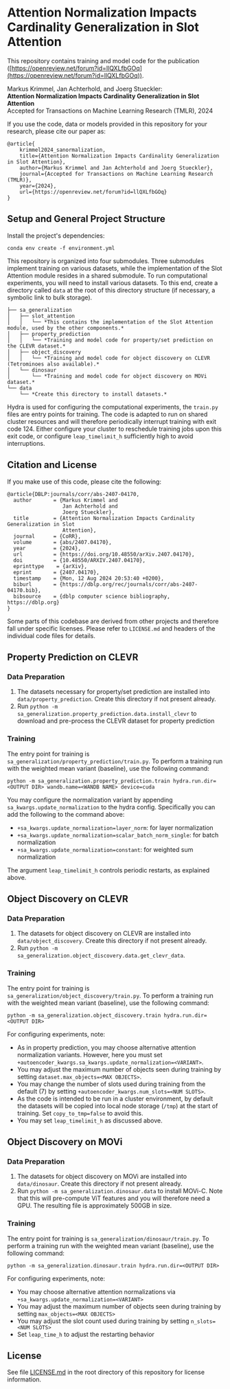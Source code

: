# Attention Normalization Impacts Cardinality Generalization in Slot Attention
This repository contains training and model code for the publication ([https://openreview.net/forum?id=llQXLfbGOq](https://openreview.net/forum?id=llQXLfbGOq)).

Markus Krimmel, Jan Achterhold, and Joerg Stueckler: \
**Attention Normalization Impacts Cardinality Generalization in Slot Attention**\
Accepted for Transactions on Machine Learning Research (TMLR), 2024


If you use the code, data or models provided in this repository for your research, please cite our paper as:
```
@article{
    krimmel2024_sanormalization,
    title={Attention Normalization Impacts Cardinality Generalization in Slot Attention},
    author={Markus Krimmel and Jan Achterhold and Joerg Stueckler},
    journal={Accepted for Transactions on Machine Learning Research (TMLR)},
    year={2024},
    url={https://openreview.net/forum?id=llQXLfbGOq}
}
```

## Setup and General Project Structure
Install the project's dependencies:
```
conda env create -f environment.yml
```

This repository is organized into four submodules. Three submodules implement training on various datasets, while the implementation of the Slot Attention module resides in a shared submodule.
To run computational experiments, you will need to install various datasets. To this end, create a directory called `data` at the root of this directory structure (if necessary, a symbolic link to bulk storage).

```
├── sa_generalization
│   ├── slot_attention
│   │   └── *This contains the implementation of the Slot Attention module, used by the other components.*
│   ├── property_prediction
│   │   └── *Training and model code for property/set prediction on the CLEVR dataset.*
│   ├── object_discovery
│   │   └── *Training and model code for object discovery on CLEVR (Tetrominoes also available).*
│   └── dinosaur
│       └── *Training and model code for object discovery on MOVi dataset.*
└── data
    └── *Create this directory to install datasets.*
```

Hydra is used for configuring the computational experiments, the `train.py` files are entry points for training.
The code is adapted to run on shared cluster resources and will therefore periodically interrupt training with exit code 124. Either configure your cluster to reschedule training jobs upon this exit code, or configure `leap_timelimit_h` sufficiently high to avoid interruptions.

## Citation and License
If you make use of this code, please cite the following:

```
@article{DBLP:journals/corr/abs-2407-04170,
  author       = {Markus Krimmel and
                  Jan Achterhold and
                  Joerg Stueckler},
  title        = {Attention Normalization Impacts Cardinality Generalization in Slot
                  Attention},
  journal      = {CoRR},
  volume       = {abs/2407.04170},
  year         = {2024},
  url          = {https://doi.org/10.48550/arXiv.2407.04170},
  doi          = {10.48550/ARXIV.2407.04170},
  eprinttype    = {arXiv},
  eprint       = {2407.04170},
  timestamp    = {Mon, 12 Aug 2024 20:53:40 +0200},
  biburl       = {https://dblp.org/rec/journals/corr/abs-2407-04170.bib},
  bibsource    = {dblp computer science bibliography, https://dblp.org}
}
```

Some parts of this codebase are derived from other projects and therefore fall under specific licenses. Please refer to `LICENSE.md` and headers of the individual code files for details.

## Property Prediction on CLEVR
### Data Preparation
1. The datasets necessary for property/set prediction are installed into `data/property_prediction`. Create this directory if not present already.
2. Run `python -m sa_generalization.property_prediction.data.install_clevr` to download and pre-process the CLEVR dataset for property prediction

### Training
The entry point for training is `sa_generalization/property_prediction/train.py`.
To perform a training run with the weighted mean variant (baseline), use the following command:
```
python -m sa_generalization.property_prediction.train hydra.run.dir=<OUTPUT DIR> wandb.name=<WANDB NAME> device=cuda
```
You may configure the normalization variant by appending `sa_kwargs.update_normalization` to the hydra config.
Specifically you can add the following to the command above:
- `+sa_kwargs.update_normalization=layer_norm`: for layer normalization
- `+sa_kwargs.update_normalization=scalar_batch_norm_single`: for batch normalization
- `+sa_kwargs.update_normalization=constant`: for weighted sum normalization

The argument `leap_timelimit_h` controls periodic restarts, as explained above.

## Object Discovery on CLEVR
### Data Preparation
1. The datasets for object discovery on CLEVR are installed into `data/object_discovery`. Create this directory if not present already.
2. Run `python -m sa_generalization.object_discovery.data.get_clevr_data`.

### Training
The entry point for training is `sa_generalization/object_discovery/train.py`.
To perform a training run with the weighted mean variant (baseline), use the following command:
```
python -m sa_generalization.object_discovery.train hydra.run.dir=<OUTPUT DIR>
```
For configuring experiments, note:
- As in property prediction, you may choose alternative attention normalization variants. However, here you must set `+autoencoder_kwargs.sa_kwargs.update_normalization=<VARIANT>`.
- You may adjust the maximum number of objects seen during training by setting `dataset.max_objects=<MAX OBJECTS>`.
- You may change the number of slots used during training from the default (7) by setting `+autoencoder_kwargs.num_slots=<NUM SLOTS>`. 
- As the code is intended to be run in a cluster environment, by default the datasets will be copied into local node storage (`/tmp`) at the start of training. Set `copy_to_tmp=false` to avoid this.
- You may set `leap_timelimit_h` as discussed above.

## Object Discovery on MOVi
### Data Preparation
1. The datasets for object discovery on MOVi are installed into `data/dinosaur`. Create this directory if not present already.
2. Run `python -m sa_generalization.dinosaur.data` to install MOVi-C. Note that this will pre-compute ViT features and you will therefore need a GPU. The resulting file is approximately 500GB in size.

### Training
The entry point for training is `sa_generalization/dinosaur/train.py`.
To perform a training run with the weighted mean variant (baseline), use the following command:
```
python -m sa_generalization.dinosaur.train hydra.run.dir=<OUTPUT DIR>
```
For configuring experiments, note:
- You may choose alternative attention normalizations via `+sa_kwargs.update_normalization=<VARIANT>`
- You may adjust the maximum number of objects seen during training by setting `max_objects=<MAX OBJECTS>`
- You may adjust the slot count used during training by setting `n_slots=<NUM SLOTS>`
- Set `leap_time_h` to adjust the restarting behavior

## License
See file [LICENSE.md](LICENSE.md) in the root directory of this repository for license information. 
